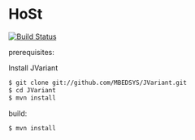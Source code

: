 HoSt
=======

[![Build Status](https://travis-ci.org/MBEDSYS/HoSt.svg?branch=master)](https://travis-ci.org/MBEDSYS/HoSt)

prerequisites:

Install JVariant
```bash
$ git clone git://github.com/MBEDSYS/JVariant.git
$ cd JVariant
$ mvn install
```

build:
```bash
$ mvn install
```
